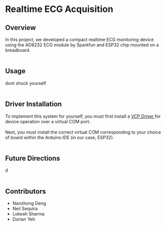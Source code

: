 <h1>Realtime ECG Acquisition</h1>

<h2>Overview</h2>
    <div width="100">
        In this project, we developed a compact realtime ECG monitoring device using the AD8232 ECG module by Sparkfun and ESP32 chip mounted on a breadboard.
    </div><br/>

<h2>Usage</h2>
    <div>
        dont shock yourself
    </div><br/>

<h2>Driver Installation</h2>
    <div>
        <div>
            To implement this system for yourself, you must first install a 
                <a href="https://www.silabs.com/developers/usb-to-uart-bridge-vcp-drivers?tab=downloads"> VCP Driver
                </a> 
            for device operation over a virtual COM port. 
        </div></br>
        <div>
            Next, you must install the correct virtual COM corresponding to your choice of board within the Arduino IDE (in our case, ESP32).
        </div>
    </div></br>

<h2>Future Directions</h2>
    <div>
        d
    </div></br>

<h2>Contributors</h2>
<ul>
    <li>Nanzhong Deng</li>
    <li>Neil Sequira</li>
    <li>Lokesh Sharma</li>
    <li>Dorian Yeh</li>
</ul>